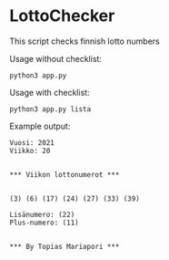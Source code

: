 # LottoChecker

This script checks finnish lotto numbers

Usage without checklist:
```
python3 app.py
```

Usage with checklist:
```
python3 app.py lista
```

Example output:

```
Vuosi: 2021
Viikko: 20


*** Viikon lottonumerot ***


(3) (6) (17) (24) (27) (33) (39) 

Lisänumero: (22)
Plus-numero: (11)


*** By Topias Mariapori ***
```
